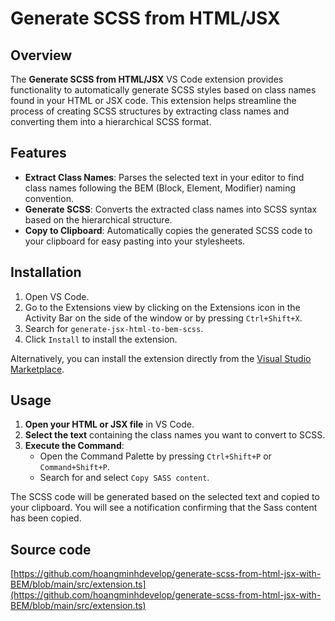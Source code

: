 # Generate SCSS from HTML/JSX

## Overview

The **Generate SCSS from HTML/JSX** VS Code extension provides functionality to automatically generate SCSS styles based on class names found in your HTML or JSX code. This extension helps streamline the process of creating SCSS structures by extracting class names and converting them into a hierarchical SCSS format.

## Features

- **Extract Class Names**: Parses the selected text in your editor to find class names following the BEM (Block, Element, Modifier) naming convention.
- **Generate SCSS**: Converts the extracted class names into SCSS syntax based on the hierarchical structure.
- **Copy to Clipboard**: Automatically copies the generated SCSS code to your clipboard for easy pasting into your stylesheets.

## Installation

1. Open VS Code.
2. Go to the Extensions view by clicking on the Extensions icon in the Activity Bar on the side of the window or by pressing `Ctrl+Shift+X`.
3. Search for `generate-jsx-html-to-bem-scss`.
4. Click `Install` to install the extension.

Alternatively, you can install the extension directly from the [Visual Studio Marketplace](https://marketplace.visualstudio.com/items?itemName=Generate-JSX-HTML-to-BEM-SCSS.generate-sass-from-html-jsx).

## Usage

1. **Open your HTML or JSX file** in VS Code.
2. **Select the text** containing the class names you want to convert to SCSS.
3. **Execute the Command**:
   - Open the Command Palette by pressing `Ctrl+Shift+P` or `Command+Shift+P`.
   - Search for and select `Copy SASS content`.

The SCSS code will be generated based on the selected text and copied to your clipboard. You will see a notification confirming that the Sass content has been copied.

## Source code
[https://github.com/hoangminhdevelop/generate-scss-from-html-jsx-with-BEM/blob/main/src/extension.ts](https://github.com/hoangminhdevelop/generate-scss-from-html-jsx-with-BEM/blob/main/src/extension.ts)



